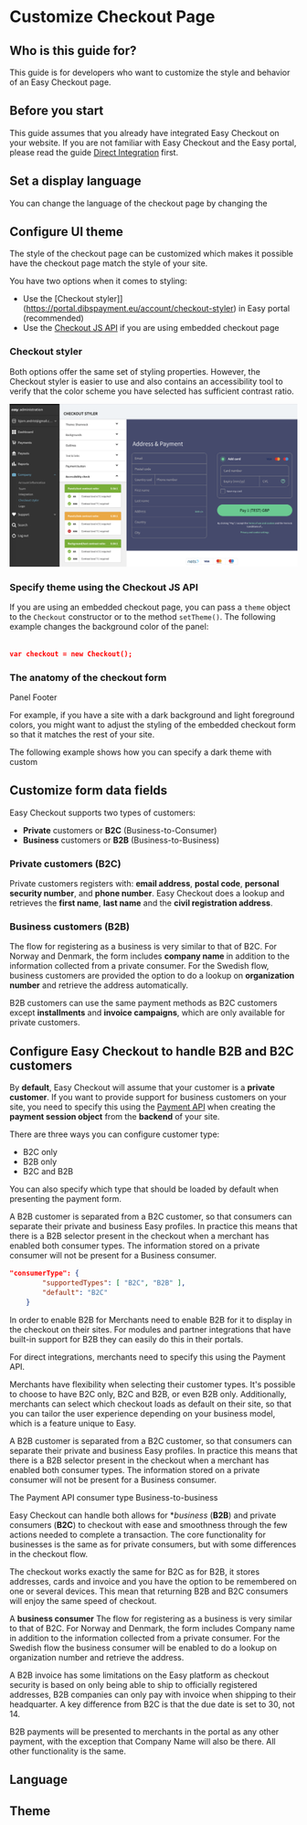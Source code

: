 # Customize Checkout Page


## Who is this guide for?

This guide is for developers who want to customize the style and behavior of an Easy Checkout page.

## Before you start

This guide assumes that you already have integrated Easy Checkout on your website. 
If you are not familiar with Easy Checkout and the Easy portal, please read the guide 
[Direct Integration](direct-integration-web.md) first. 


## Set a display language

You can change the language of the checkout page by changing the 

## Configure UI theme

The style of the checkout page can be customized which makes it possible have the checkout page match the style of your site.

You have two options when it comes to styling:
- Use the [Checkout styler]](https://portal.dibspayment.eu/account/checkout-styler) in Easy portal (recommended)
- Use the [Checkout JS API](https://example.com/api) if you are using embedded checkout page

### Checkout styler

Both options offer the same set of styling properties. 
However, the Checkout styler is easier to use and also contains an accessibility tool to verify that the color scheme you have selected has sufficient contrast ratio. 


![Checkout styler](./images/checkout-styler.png)

### Specify theme using the Checkout JS API

If you are using an embedded checkout page, you can pass a `theme` object to the `Checkout` constructor or to the method `setTheme()`. 
The following example changes the background color of the panel:

```json

var checkout = new Checkout();

```


### The anatomy of the checkout form


Panel
Footer


For example, if you have a site with a dark background and light foreground colors, you might want to adjust the styling of the embedded checkout form so that it matches the rest of your site.


The following example shows how you can specify a dark theme with custom 



## Customize form data fields

Easy Checkout supports two types of customers:

- **Private** customers or **B2C** (Business-to-Consumer)
- **Business** customers or **B2B** (Business-to-Business)

### Private customers (B2C)
Private customers registers with: **email address**, **postal code**, **personal security number**, and **phone number**.
Easy Checkout does a lookup and retrieves the **first name**, **last name** and the **civil registration address**.


### Business customers (B2B)

The flow for registering as a business is very similar to that of B2C. For Norway and Denmark, the form includes **company name** in addition to the information collected from a private consumer. For the Swedish flow, business customers are provided the option to do a lookup on **organization number** and retrieve the address automatically.

B2B customers can use the same payment methods as B2C customers except **installments** and **invoice campaigns**, which are only available for private customers.


## Configure Easy Checkout to handle B2B and B2C customers

By **default**, Easy Checkout will assume that your customer is a **private customer**. 
If you want to provide support for business customers on your site, you need to specify
this using the [Payment API](payment-api.md) when creating the **payment session object** 
from the **backend** of your site. 


There are three ways you can configure customer type:

- B2C only
- B2B only
- B2C and B2B

You can also specify which type that should be loaded by default when presenting the payment form.

A B2B customer is separated from a B2C customer, so that consumers can separate their private and business Easy profiles. In practice this means that there is a B2B selector present in the checkout when a merchant has enabled both consumer types. The information stored on a private consumer will not be present for a Business consumer.

```json
"consumerType": {
        "supportedTypes": [ "B2C", "B2B" ],
        "default": "B2C"
    }  
```


In order to enable B2B for 
Merchants need to enable B2B for it to display in the checkout on their sites. For modules and partner integrations that have built-in support for B2B they can easily do this in their portals. 

For direct integrations, merchants need to specify this using the Payment API.

Merchants have flexibility when selecting their customer types. It's possible to choose to have B2C only, B2C and B2B, or even B2B only. Additionally, merchants can select which checkout loads as default on their site, so that you can tailor the user experience depending on your business model, which is a feature unique to Easy.




A B2B customer is separated from a B2C customer, so that consumers can separate their private and business Easy profiles. In practice this means that there is a B2B selector present in the checkout when a merchant has enabled both consumer types. The information stored on a private consumer will not be present for a Business consumer.



The Payment API consumer type
Business-to-business 


Easy Checkout can handle both allows for **business* (**B2B**) and private consumers (**B2C**) to checkout with ease and smoothness through the few actions needed to complete a transaction.
The core functionality for businesses is the same as for private consumers, but with some differences in the checkout flow.


The checkout works exactly the same for B2C as for B2B, it stores addresses, cards and invoice and you have the option to be remembered on one or several devices.
This mean that returning B2B and B2C consumers will enjoy the same speed of checkout.


A **business consumer**
The flow for registering as a business is very similar to that of B2C. For Norway and Denmark, the form includes Company name in addition to the information collected from a private consumer. For the Swedish flow the business consumer will be enabled to do a lookup on organization number and retrieve the address.




A B2B invoice has some limitations on the Easy platform as checkout security is based on only being able to ship to officially registered addresses, B2B companies can only pay with invoice when shipping to their headquarter. A key difference from B2C is that the due date is set to 30, not 14.

B2B payments will be presented to merchants in the portal as any other payment, with the exception that Company Name will also be there. All other functionality is the same.

 
## Language


## Theme


